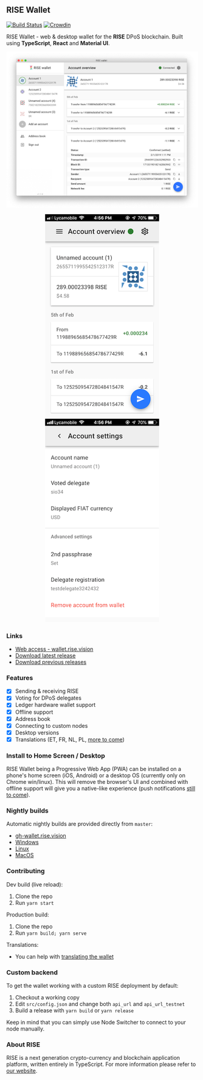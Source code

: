 ## RISE Wallet

[![Build Status](https://travis-ci.org/RiseVision/rise-react-wallet.svg?branch=master)](https://travis-ci.org/RiseVision/rise-react-wallet)
[![Crowdin](https://d322cqt584bo4o.cloudfront.net/rise-web-wallet/localized.svg)](https://crowdin.com/project/rise-web-wallet)

RISE Wallet - web & desktop wallet for the **RISE** DPoS blockchain. Built using **TypeScript**, **React** and **Material UI**.

<p align="center">
	<img src="docs/desktop.png" alt="Desktop screenshot">
</p>
<p align="center">
	<img src="docs/mobile-1.png" alt="Mobile screenshot">
	<img src="docs/mobile-2.png" alt="Mobile settings screenshot">
</p>

### Links

- [Web access - wallet.rise.vision](https://wallet.rise.vision/)
- [Download latest release](https://github.com/RiseVision/rise-react-wallet/releases/latest)
- [Download previous releases](https://github.com/RiseVision/rise-react-wallet/releases)

### Features

- [x] Sending & receiving RISE
- [x] Voting for DPoS delegates
- [x] Ledger hardware wallet support
- [x] Offline support
- [x] Address book
- [x] Connecting to custom nodes
- [x] Desktop versions
- [x] Translations (ET, FR, NL, PL, [more to come](https://github.com/RiseVision/rise-react-wallet/blob/master/docs/managing-translations.md))

### Install to Home Screen / Desktop

RISE Wallet being a Progressive Web App (PWA) can be installed on a phone's 
home screen (iOS, Android) or a desktop OS (currently only on Chrome win/linux).
This will remove the browser's UI and combined with offline support will give 
you a native-like experience (push notifications [still to come](https://github.com/RiseVision/rise-react-wallet/issues/186)).

### Nightly builds

Automatic nightly builds are provided directly from `master`:

- [gh-wallet.rise.vision](https://gh-wallet.rise.vision/)
- [Windows](https://gh-wallet.rise.vision/rise-wallet-win-nightly.zip)
- [Linux](https://gh-wallet.rise.vision/rise-wallet-linux-nightly.tar.gz)
- [MacOS](https://gh-wallet.rise.vision/rise-wallet-macos-nightly.tar.gz)

### Contributing

Dev build (live reload):

1.  Clone the repo
1.  Run `yarn start`

Production build:

1.  Clone the repo
1.  Run `yarn build; yarn serve`

Translations:

- You can help with [translating the wallet](https://github.com/RiseVision/rise-react-wallet/blob/master/docs/managing-translations.md)

### Custom backend

To get the wallet working with a custom RISE deployment by default:

1.  Checkout a working copy
1.  Edit `src/config.json` and change both `api_url` and `api_url_testnet`
1.  Build a release with `yarn build` or `yarn release`

Keep in mind that you can simply use Node Switcher to connect to your node manually.

### About RISE

RISE is a next generation crypto-currency and blockchain application platform, written entirely in TypeScript. For more information please refer to [our website](https://rise.vision/).
